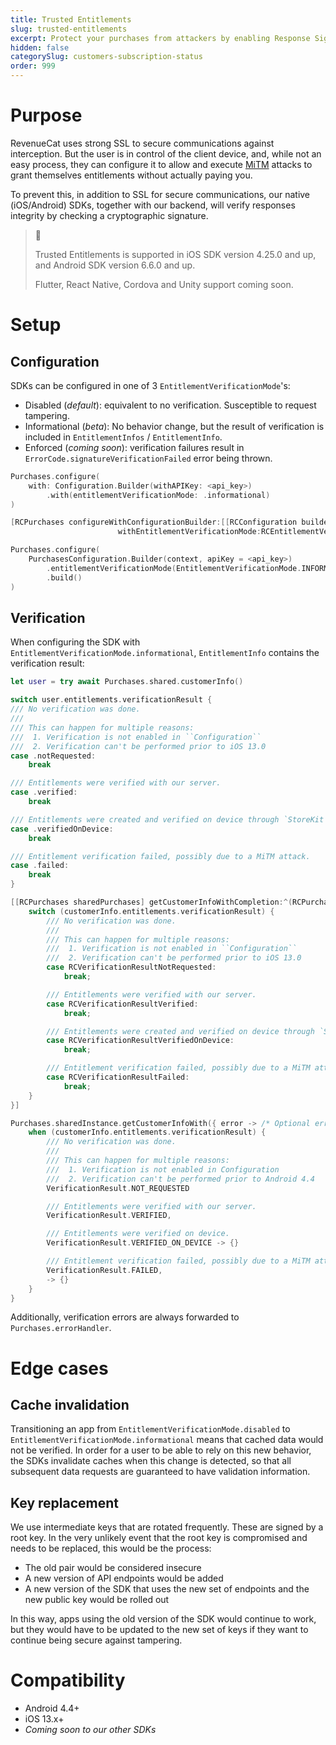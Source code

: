 ```yaml
---
title: Trusted Entitlements
slug: trusted-entitlements
excerpt: Protect your purchases from attackers by enabling Response Signature Verification
hidden: false
categorySlug: customers-subscription-status
order: 999
---
```


# Purpose

RevenueCat uses strong SSL to secure communications against interception. But the user is in control of the client device, and, while not an easy process, they can configure it to allow and execute [MiTM](https://en.wikipedia.org/wiki/Man-in-the-middle_attack) attacks to grant themselves entitlements without actually paying you.

To prevent this, in addition to SSL for secure communications, our native (iOS/Android) SDKs, together with our backend, will verify responses integrity by checking a cryptographic signature.

> 📘
>
> Trusted Entitlements is supported in iOS SDK version 4.25.0 and up, and Android SDK version 6.6.0 and up.
>
> Flutter, React Native, Cordova and Unity support coming soon.

# Setup

## Configuration

SDKs can be configured in one of 3 `EntitlementVerificationMode`'s:

- Disabled (*default*): equivalent to no verification. Susceptible to request tampering.
- Informational (*beta*): No behavior change, but the result of verification is included in `EntitlementInfos` / `EntitlementInfo`.
- Enforced (*coming soon*): verification failures result in `ErrorCode.signatureVerificationFailed` error being thrown.

```swift 
Purchases.configure(
    with: Configuration.Builder(withAPIKey: <api_key>)
        .with(entitlementVerificationMode: .informational)
)
```
```objectivec 
[RCPurchases configureWithConfigurationBuilder:[[RCConfiguration builderWithAPIKey:<api_key>]
                        withEntitlementVerificationMode:RCEntitlementVerificationModeInformational]];
```
```kotlin 
Purchases.configure(
    PurchasesConfiguration.Builder(context, apiKey = <api_key>)
        .entitlementVerificationMode(EntitlementVerificationMode.INFORMATIONAL)
        .build()
)
```

## Verification

When configuring the SDK with `EntitlementVerificationMode.informational`, `EntitlementInfo` contains the verification result:

```swift 
let user = try await Purchases.shared.customerInfo()

switch user.entitlements.verificationResult {
/// No verification was done.
///
/// This can happen for multiple reasons:
///  1. Verification is not enabled in ``Configuration``
///  2. Verification can't be performed prior to iOS 13.0
case .notRequested:
    break

/// Entitlements were verified with our server.
case .verified:
    break

/// Entitlements were created and verified on device through `StoreKit 2`.
case .verifiedOnDevice:
    break

/// Entitlement verification failed, possibly due to a MiTM attack.
case .failed:
    break
}
```
```objectivec 
[[RCPurchases sharedPurchases] getCustomerInfoWithCompletion:^(RCPurchaserInfo * customerInfo, NSError * error) {
    switch (customerInfo.entitlements.verificationResult) {
        /// No verification was done.
        ///
        /// This can happen for multiple reasons:
        ///  1. Verification is not enabled in ``Configuration``
        ///  2. Verification can't be performed prior to iOS 13.0
        case RCVerificationResultNotRequested:
            break;

        /// Entitlements were verified with our server.
        case RCVerificationResultVerified:
            break;

        /// Entitlements were created and verified on device through `StoreKit 2`.
        case RCVerificationResultVerifiedOnDevice:
            break;

        /// Entitlement verification failed, possibly due to a MiTM attack.
        case RCVerificationResultFailed:
            break;
    }
}]
```
```kotlin 
Purchases.sharedInstance.getCustomerInfoWith({ error -> /* Optional error handling */ }) { customerInfo ->
    when (customerInfo.entitlements.verificationResult) {
        /// No verification was done.
        ///
        /// This can happen for multiple reasons:
        ///  1. Verification is not enabled in Configuration
        ///  2. Verification can't be performed prior to Android 4.4
        VerificationResult.NOT_REQUESTED

        /// Entitlements were verified with our server.
        VerificationResult.VERIFIED,

        /// Entitlements were verified on device.
        VerificationResult.VERIFIED_ON_DEVICE -> {}

        /// Entitlement verification failed, possibly due to a MiTM attack.
        VerificationResult.FAILED,
        -> {}
    }
}
```

Additionally, verification errors are always forwarded to `Purchases.errorHandler`.

# Edge cases

## Cache invalidation

Transitioning an app from `EntitlementVerificationMode.disabled` to `EntitlementVerificationMode.informational` means that cached data would not be verified. In order for a user to be able to rely on this new behavior, the SDKs invalidate caches when this change is detected, so that all subsequent data requests are guaranteed to have validation information.

## Key replacement

We use intermediate keys that are rotated frequently. These are signed by a root key. In the very unlikely event that the root key is compromised and needs to be replaced, this would be the process:

- The old pair would be considered insecure
- A new version of API endpoints would be added
- A new version of the SDK that uses the new set of endpoints and the new public key would be rolled out

In this way, apps using the old version of the SDK would continue to work, but they would have to be updated to the new set of keys if they want to continue being secure against tampering.

# Compatibility

- Android 4.4+
- iOS 13.x+
- _Coming soon to our other SDKs_
